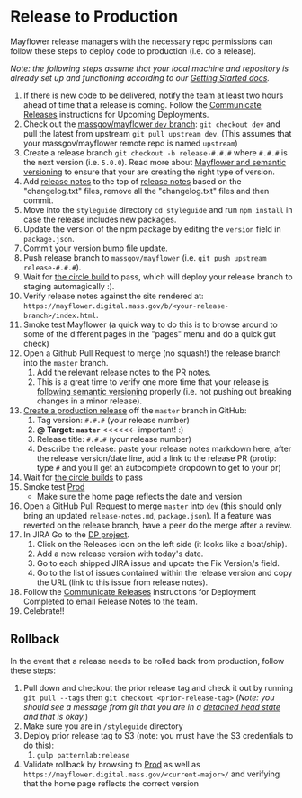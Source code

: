 # Release to Production
Mayflower release managers with the necessary repo permissions can follow these steps to deploy code to production (i.e. do a release).

*Note: the following steps assume that your local machine and repository is already set up and functioning according to our [Getting Started docs](../.github/CONTRIBUTING.md#getting-started).*

1. If there is new code to be delivered, notify the team at least two hours ahead of time that a release is coming. Follow the [Communicate Releases](https://wiki.state.ma.us/display/massgovredesign/Communicating+Releases) instructions for Upcoming Deployments.
1. Check out the [massgov/mayflower `dev` branch](https://github.com/massgov/mayflower/commits/dev): `git checkout dev` and pull the latest from upstream `git pull upstream dev`. (This assumes that your massgov/mayflower remote repo is named `upstream`)
1. Create a release branch `git checkout -b release-#.#.#` where `#.#.#` is the next version (i.e. `5.0.0`).  Read more about [Mayflower and semantic versioning](docs/versioning.md) to ensure that your are creating the right type of version.
1. Add [release notes](https://github.com/massgov/mayflower/blob/dev/docs/change-log-instructions.md) to the top of [release notes](/release-notes.md) based on the "changelog.txt" files, remove all the "changelog.txt" files and then commit.
1. Move into the `styleguide` directory `cd styleguide` and run `npm install` in case the release includes new packages.
1. Update the version of the npm package by editing the `version` field in `package.json`.
1. Commit your version bump file update.
1. Push release branch to `massgov/mayflower` (i.e. `git push upstream release-#.#.#`).
1. Wait for [the circle build](https://circleci.com/gh/massgov/mayflower) to pass, which will deploy your release branch to staging automagically :).
1. Verify release notes against the site rendered at: `https://mayflower.digital.mass.gov/b/<your-release-branch>/index.html`.
1. Smoke test Mayflower (a quick way to do this is to browse around to some of the different pages in the "pages" menu and do a quick gut check)
1. Open a Github Pull Request to merge (no squash!) the release branch into the `master` branch.
    1. Add the relevant release notes to the PR notes.
    1. This is a great time to verify one more time that your release [is following semantic versioning](versioning.md) properly (i.e. not pushing out breaking changes in a minor release).
1. [Create a production release](https://help.github.com/articles/creating-releases/) off the `master` branch in GitHub:
    1. Tag version: `#.#.#` (your release number)
    1. **@ Target: `master`** <<<<<<- important! :)
    1. Release title: `#.#.#` (your release number)
    1. Describe the release: paste your release notes markdown here, after the release version/date line, add a link to the release PR (protip: type `#` and you'll get an autocomplete dropdown to get to your pr)
1. Wait for [the circle builds](https://circleci.com/gh/massgov/mayflower) to pass
1. Smoke test [Prod](http://mayflower.digital.mass.gov)
    - Make sure the home page reflects the date and version
1. Open a GitHub Pull Request to merge `master` into `dev` (this should only bring an updated `release-notes.md`, `package.json`). If a feature was reverted on the release branch, have a peer do the merge after a review.
1. In JIRA Go to the [DP project](https://jira.state.ma.us/projects/DP/).
    1. Click on the Releases icon on the left side (it looks like a boat/ship).
    1. Add a new release version with today's date.
    1. Go to each shipped JIRA issue and update the Fix Version/s field.
    1. Go to the list of issues contained within the release version and copy the URL (link to this issue from release notes).
1. Follow the [Communicate Releases](https://wiki.state.ma.us/display/massgovredesign/Communicating+Releases) instructions for Deployment Completed to email Release Notes to the team.
1. Celebrate!!

## Rollback
In the event that a release needs to be rolled back from production, follow these steps:

1. Pull down and checkout the prior release tag and check it out by running `git pull --tags` then `git checkout <prior-release-tag>` (*Note: you should see a message from git that you are in a [detached head state](https://www.git-tower.com/learn/git/faq/detached-head-when-checkout-commit) and that is okay.*)
1. Make sure you are in `/styleguide` directory
1. Deploy prior release tag to S3 (note: you must have the S3 credentials to do this):
    1. `gulp patternlab:release`
1. Validate rollback by browsing to [Prod](http://mayflower.digital.mass.gov) as well as `https://mayflower.digital.mass.gov/<current-major>/` and verifying that the home page reflects the correct version
